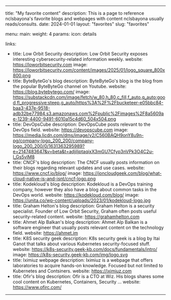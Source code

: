 ---

title: "My favorite content"
description: This is a page to reference nclsbayona's favorite blogs and webpages with content nclsbayona usually reads/consults.
date: 2024-01-01
layout: "favorites"
slug: "favorites"

menu:
    main:
        weight: 4
        params: 
            icon: details

links:
- title: Low Orbit Security
  description: Low Orbit Security exposes interesting cybersecurity-related information weekly.
  website: https://loworbitsecurity.com
  image: https://loworbitsecurity.com/content/images/2025/01/logo_square_800x800.png
- title: ByteByteGo's blog
  description: ByteByteGo's blog is the blog from the popular ByteByteGo channel on Youtube.
  website: https://blog.bytebytego.com/
  image: https://substackcdn.com/image/fetch/w_80,h_80,c_fill,f_auto,q_auto:good,fl_progressive:steep,g_auto/https%3A%2F%2Fbucketeer-e05bbc84-baa3-437e-9518-adb32be77984.s3.amazonaws.com%2Fpublic%2Fimages%2F8a5609ae-1239-4400-9491-6010a15c4d60_504x504.png
- title: DevOpsCube
  description: DevOpsCube posts relevant to the DevOps field.
  website: https://devopscube.com
  image: https://media.licdn.com/dms/image/v2/C560BAQH9onY8u9n-pg/company-logo_200_200/company-logo_200_200/0/1631363295989?e=2147483647&v=beta&t=adjiIjptaqixX3mGU7Cfyp3nVPk3O4C2u-l_Gs5vlM8
- title: CNCF's blog
  description: The CNCF usually posts information on their blogs regarding relevant updates and use cases.
  website: https://www.cncf.io/blog/
  image: https://joncloudgeek.com/blog/what-cloud-native-is-and-isnt/cncf-logo.png
- title: Kodekloud's blog
  description: Kodekloud is a DevOps training company, however they also have a blog about common tasks in the DevOps world.
  website: https://kodekloud.com/blog/
  image: https://unita.co/wp-content/uploads/2023/01/kodekloud-logo.jpg
- title: Graham Helton's blog
  description: Graham Helton is a security specialist. Founder of Low Orbit Security, Graham often posts useful security-related content.
  website: https://grahamhelton.com
- title: Ahmet Alp Balkan's blog
  description: Ahmet Alp Balkan is a software engineer that usually posts relevant content on the technology field.
  website: https://ahmet.im
- title: K8S security geek
  description: K8s security geek is a blog by Itai Ganot that talks about various Kubernetes security-focused stuff.
  website: https://k8s-security.geek-kb.com/docs/fundamentals/intro/
  image: https://k8s-security.geek-kb.com/img/logo.svg
- title: Iximiuz webpage
  description: Iximiuz is a webpage that offers laboratories to acquire hands-on knowledge. Focused but not limited to Kubernetes and Contsiners.
  website: https://iximiuz.com
- title: Ofir's blog
  description: Ofir is a CTO at Wiz. His blogs shares some cool content on Kubernetes, Containers, Security ...
  website: https://www.ofirc.com/
---